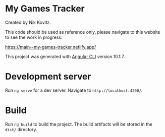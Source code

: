 # My Games Tracker

Created by Nik Kovitz.

This code should be used as reference only, please navigate to this website to see the work in progress:

https://main--my-games-tracker.netlify.app/

This project was generated with [Angular CLI](https://github.com/angular/angular-cli) version 10.1.7.

# Development server

Run `ng serve` for a dev server. Navigate to `http://localhost:4200/`.

# Build

Run `ng build` to build the project. The build artifacts will be stored in the `dist/` directory.
